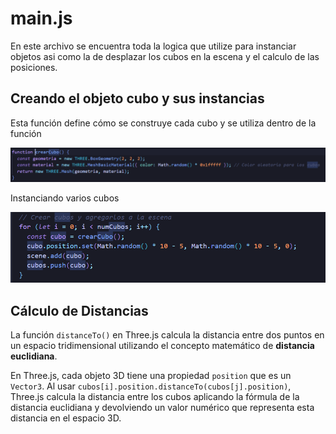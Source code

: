# main.js

En este archivo se encuentra toda la logica que utilize para instanciar objetos asi como la de desplazar los cubos en la escena y el calculo de las posiciones.

## Creando el objeto cubo y sus instancias

Esta función define cómo se construye cada cubo y se utiliza dentro de la función

![alt text](image.png)

Instanciando varios cubos

![alt text](image-1.png)
## Cálculo de Distancias

La función `distanceTo()` en Three.js calcula la distancia entre dos puntos en un espacio tridimensional utilizando el concepto matemático de **distancia euclidiana**. 

En Three.js, cada objeto 3D tiene una propiedad `position` que es un `Vector3`. Al usar `cubos[i].position.distanceTo(cubos[j].position)`, Three.js calcula la distancia entre los cubos aplicando la fórmula de la distancia euclidiana y devolviendo un valor numérico que representa esta distancia en el espacio 3D.


